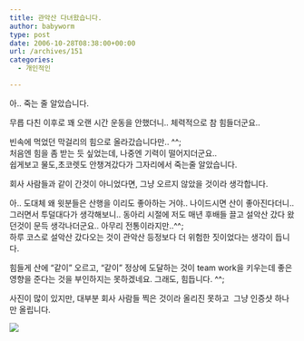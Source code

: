 ```yaml
---
title: 관악산 다녀왔습니다.
author: babyworm
type: post
date: 2006-10-28T08:38:00+00:00
url: /archives/151
categories:
  - 개인적인

---
```

아.. 죽는 줄 알았습니다. 

무릅 다친 이후로 꽤 오랜 시간 운동을 안했더니.. 체력적으로 참 힘들더군요.. 

빈속에 먹었던 막걸리의 힘으로 올라갔습니다만.. ^^;  
처음엔 힘을 좀 받는 듯 싶었는데, 나중엔 기력이 떨어지더군요..  
쉽게보고 물도,초코렛도 안챙겨갔다가 그자리에서 죽는줄 알았습니다. 

회사 사람들과 같이 간것이 아니었다면, 그냥 오르지 않았을 것이라 생각합니다. 

아.. 도대체 왜 윗분들은 산행을 이리도 좋아하는 거야.. 나이드시면 산이 좋아진다더니.. 그러면서 투덜대다가 생각해보니.. 동아리 시절에 저도 매년 후배들 끌고 설악산 갔다 왔던것이 문득 생각나더군요.. 아무리 전통이라지만..^^;  
하루 코스로 설악산 갔다오는 것이 관악산 등정보다 더 위험한 짓이었다는 생각이 듭니다.

힘들게 산에 &#8220;같이&#8221; 오르고, &#8220;같이&#8221; 정상에 도달하는 것이 team work을 키우는데 좋은 영향을 준다는 것을 부인하지는 못하겠네요. 그래도, 힘듭니다. ^^;

사진이 많이 있지만, 대부분 회사 사람들 찍은 것이라 올리진 못하고&nbsp; 그냥 인증샷 하나만 올립니다. 

<img decoding="async" src="https://i0.wp.com/babyworm.net/wordpress/wp-content/uploads/1/1160802764.jpg?w=400" class="aligncenter" data-recalc-dims="1" />